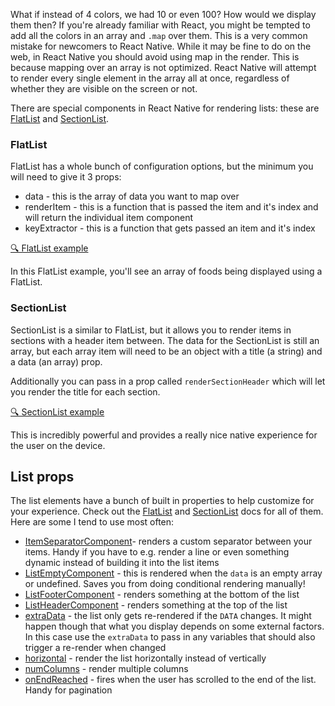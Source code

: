 What if instead of 4 colors, we had 10 or even 100? How would we display them then? If you're already familiar with React, you might be tempted to add all the colors in an array and `.map` over them. This is a very common mistake for newcomers to React Native. While it may be fine to do on the web, in React Native you should avoid using map in the render. This is because mapping over an array is not optimized. React Native will attempt to render every single element in the array all at once, regardless of whether they are visible on the screen or not.

There are special components in React Native for rendering lists: these are [FlatList](https://reactnative.dev/docs/flatlist) and [SectionList](https://reactnative.dev/docs/sectionlist).

### FlatList

FlatList has a whole bunch of configuration options, but the minimum you will need to give it 3 props:
- data - this is the array of data you want to map over
- renderItem - this is a function that is passed the item and it's index and will return the individual item component
- keyExtractor - this is a function that gets passed an item and it's index

[🔍 FlatList example](https://snack.expo.io/@kadikraman/flatlist-example)

In this FlatList example, you'll see an array of foods being displayed using a FlatList.

### SectionList

SectionList is a similar to FlatList, but it allows you to render items in sections with a header item between. The data for the SectionList is still an array, but each array item will need to be an object with a title (a string) and a data (an array) prop.

Additionally you can pass in a prop called `renderSectionHeader` which will let you render the title for each section.

[🔍 SectionList example](https://snack.expo.io/@kadikraman/sectionlist-example)

This is incredibly powerful and provides a really nice native experience for the user on the device.

## List props

The list elements have a bunch of built in properties to help customize for your experience. Check out the [FlatList](https://reactnative.dev/docs/flatlist) and [SectionList](https://reactnative.dev/docs/sectionlist) docs for all of them. Here are some I tend to use most often:

- [ItemSeparatorComponent](https://reactnative.dev/docs/flatlist#itemseparatorcomponent)- renders a custom separator between your items. Handy if you have to e.g. render a line or even something dynamic instead of building it into the list items
- [ListEmptyComponent](https://reactnative.dev/docs/flatlist#listemptycomponent) - this is rendered when the `data` is an empty array or undefined. Saves you from doing conditional rendering manually!
- [ListFooterComponent](https://reactnative.dev/docs/flatlist#listfootercomponent) - renders something at the bottom of the list
- [ListHeaderComponent](https://reactnative.dev/docs/flatlist#listheadercomponent) - renders something at the top of the list
- [extraData](https://reactnative.dev/docs/flatlist#extradata) - the list only gets re-rendered if the `DATA` changes. It might happen though that what you display depends on some external factors. In this case use the `extraData` to pass in any variables that should also trigger a re-render when changed
- [horizontal](https://reactnative.dev/docs/flatlist#extradata) - render the list horizontally instead of vertically
- [numColumns](https://reactnative.dev/docs/flatlist#extradata) - render multiple columns
- [onEndReached](https://reactnative.dev/docs/flatlist#extradata) - fires when the user has scrolled to the end of the list. Handy for pagination